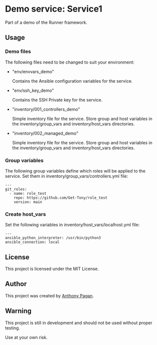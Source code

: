 # Demo service: Service1

Part of a demo of the Runner framework.

## Usage

### Demo files

The following files need to be changed to suit your environment:

- "env/envvars_demo"

    Contains the Ansible configuration variables for the service.

- "env/ssh_key_demo"
  
    Contains the SSH Private key for the service.

- "inventory/001_controllers_demo"

    Simple inventory file for the service. Store group and host variables in the inventory/group_vars and inventory/host_vars directories.

- "inventory/002_managed_demo"

    Simple inventory file for the service. Store group and host variables in the inventory/group_vars and inventory/host_vars directories.

### Group variables

The following group variables define which roles will be applied to the service. Set them in inventory/group_vars/controllers.yml file:

    ---
    git_roles:
      - name: role_test
        repo: https://github.com/Get-Tony/role_test
        version: main

### Create host_vars

Set the following variables in inventory/host_vars/localhost.yml file:

    ---
    ansible_python_interpreter: /usr/bin/python3
    ansible_connection: local

## License

This project is licensed under the MIT License.

## Author

This project was created by [Anthony Pagan](https://github.com/get-tony).

## Warning

This project is still in development and should not be used without proper testing.

Use at your own risk.
